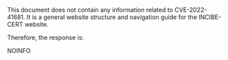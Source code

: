 This document does not contain any information related to CVE-2022-41681. It is a general website structure and navigation guide for the INCIBE-CERT website.

Therefore, the response is:

NOINFO